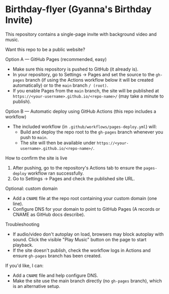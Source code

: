 # Birthday-flyer (Gyanna's Birthday Invite)

This repository contains a single-page invite with background video and music.

Want this repo to be a public website?

Option A — GitHub Pages (recommended, easy)

- Make sure this repository is pushed to GitHub (it already is).
- In your repository, go to Settings → Pages and set the source to the `gh-pages` branch (if using the Actions workflow below it will be created automatically) or to the `main` branch `/ (root)`.
- If you enable Pages from the `main` branch, the site will be published at `https://<your-username>.github.io/<repo-name>/` (may take a minute to publish).

Option B — Automatic deploy using GitHub Actions (this repo includes a workflow)

- The included workflow (in `.github/workflows/pages-deploy.yml`) will:
  - Build and deploy the repo root to the `gh-pages` branch whenever you push to `main`.
  - The site will then be available under `https://<your-username>.github.io/<repo-name>/`.

How to confirm the site is live

1. After pushing, go to the repository's Actions tab to ensure the `pages-deploy` workflow ran successfully.
2. Go to Settings → Pages and check the published site URL.

Optional: custom domain

- Add a `CNAME` file at the repo root containing your custom domain (one line).
- Configure DNS for your domain to point to GitHub Pages (A records or CNAME as GitHub docs describe).

Troubleshooting

- If audio/video don't autoplay on load, browsers may block autoplay with sound. Click the visible "Play Music" button on the page to start playback.
- If the site doesn't publish, check the workflow logs in Actions and ensure `gh-pages` branch has been created.

If you'd like, I can:
- Add a `CNAME` file and help configure DNS.
- Make the site use the main branch directly (no `gh-pages` branch), which is an alternative setup.
